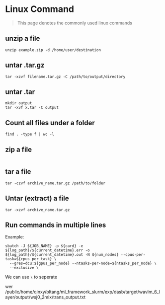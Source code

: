 # Linux Command

> This page denotes the commonly used linux commands

## unzip a file 

```shell
unzip example.zip -d /home/user/destination
```

## untar .tar.gz

```shell
tar -xzvf filename.tar.gz -C /path/to/output/directory
```

## untar .tar
```shell
mkdir output
tar -xvf x.tar -C output
```

## Count all files under a folder

```shell
find . -type f | wc -l
```

## zip a file 

```shell
```


## tar a file 

```shell
tar -czvf archive_name.tar.gz /path/to/folder
```
## Untar (extract) a file 
```shell
tar -xzvf archive_name.tar.gz
```
## Run commands in multiple lines

Example:

```shell
sbatch -J ${JOB_NAME} -p ${card} -e ${log_path}/${current_datetime}.err -o ${log_path}/${current_datetime}.out -N ${num_nodes} --cpus-per-task=${cpus_per_task} \
  --gres=dcu:${gpus_per_node} --ntasks-per-node=${ntasks_per_node} \
  --exclusive \
```

We can use `\` to seperate

wer   /public/home/qinxy/bltang/ml_framework_slurm/exp/dasb/target/wavlm_6_layer/output/wsj0_2mix/trans_output.txt